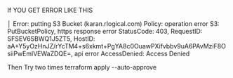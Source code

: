 If YOU GET ERROR LIKE THIS


│ Error: putting S3 Bucket (karan.rlogical.com) Policy: operation error S3: PutBucketPolicy, https response error StatusCode: 403, RequestID: SFSEV6SBWQ1J5ZT5, HostID: aA+Y5yOzHnJZ/rYcTM4+s6xkmt+PgYA8c0OuawPXifvbbv9uA6PAvMziF8OsiiPwEmlVEWaZDQE=, api error AccessDenied: Access Denied


Then Try two times terraform apply --auto-approve
